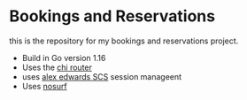 # Bookings and Reservations
this is the repository for my bookings and reservations project.

- Build in Go version 1.16
- Uses the [chi router](github.com/go-chi/chi)
- uses [alex edwards SCS](github.com/alexedwards/scs/v2) session  manageent
- Uses [nosurf](github.com/justinas/nosurf)
